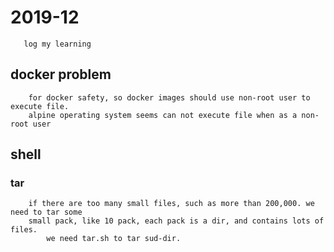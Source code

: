 # 2019-12
```
   log my learning
```

## docker problem
```
	for docker safety, so docker images should use non-root user to execute file.
	alpine operating system seems can not execute file when as a non-root user
```

## shell

### tar

```
	if there are too many small files, such as more than 200,000. we need to tar some 
	small pack, like 10 pack, each pack is a dir, and contains lots of files.
        we need tar.sh to tar sud-dir. 	
```
